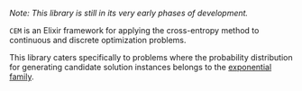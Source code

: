 _Note: This library is still in its very early phases of development._

`CEM` is an Elixir framework for applying the cross-entropy method to 
continuous and discrete optimization problems.

This library caters specifically to problems where the probability distribution
for generating candidate solution instances belongs to the 
[exponential family](https://en.wikipedia.org/wiki/Exponential_family).